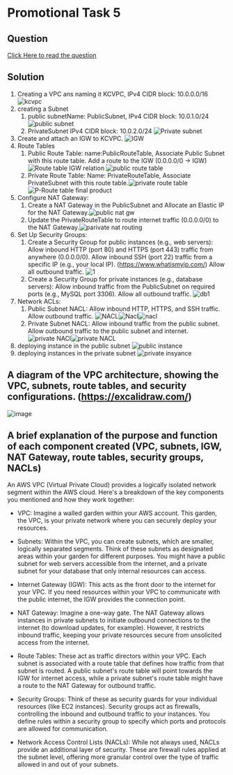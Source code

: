 # Promotional Task 5

## Question

[Click Here to read the question](/tasks/promotional-task-5/question.txt)

## Solution

1. Creating a VPC ans naming it KCVPC, IPv4 CIDR block: 10.0.0.0/16
   ![kcvpc](/tasks/promotional-task-5/assets/Screenshot%202024-07-04%20at%2021.35.10.png)
2. creating a Subnet
   1. public subnetName: PublicSubnet, IPv4 CIDR block: 10.0.1.0/24 ![public subnet](/tasks/promotional-task-5/assets/Screenshot%202024-07-10%20at%2023.50.54.png)
   2. PrivateSubnet IPv4 CIDR block: 10.0.2.0/24 ![Private subnet](/tasks/promotional-task-5/assets/Screenshot%202024-07-10%20at%2023.55.20.png)
3. Create and attach an IGW to KCVPC. ![IGW](/tasks/promotional-task-5/assets/Screenshot%202024-07-04%20at%2021.47.08.png)
4. Route Tables
   1. Public Route Table: name:PublicRouteTable, Associate Public Subnet with this route table. Add a route to the IGW (0.0.0.0/0 -> IGW)![Route table IGW relation](/tasks/promotional-task-5/assets/Screenshot%202024-07-04%20at%2021.54.22.png) ![public route table](/tasks/promotional-task-5/assets/Screenshot%202024-07-10%20at%2022.23.47.png)
   2. Private Route Table: Name: PrivateRouteTable, Associate PrivateSubnet with this route table.![private route table](/tasks/promotional-task-5/assets/Screenshot%202024-07-04%20at%2021.48.10.png)![P-Route table final product](/tasks/promotional-task-5/assets/Screenshot%202024-07-04%20at%2021.48.32.png)
5. Configure NAT Gateway:
   1. Create a NAT Gateway in the PublicSubnet and Allocate an Elastic IP for the NAT Gateway.![public nat gw](/tasks/promotional-task-5/assets/Screenshot%202024-07-11%20at%2000.15.08.png)
   2. Update the PrivateRouteTable to route internet traffic (0.0.0.0/0) to the NAT Gateway.![parivate nat routing](/tasks/promotional-task-5/assets/Screenshot%202024-07-11%20at%2000.20.29.png)
6. Set Up Security Groups:
   1. Create a Security Group for public instances (e.g., web servers): Allow inbound HTTP (port 80) and HTTPS (port 443) traffic from anywhere (0.0.0.0/0). Allow inbound SSH (port 22) traffic from a specific IP (e.g., your local IP). (<https://www.whatismyip.com/>) Allow all outbound traffic.  ![1](/tasks/promotional-task-5/assets/Screenshot%202024-07-11%20at%2000.34.22.png)
   2. Create a Security Group for private instances (e.g., database servers): Allow inbound traffic from the PublicSubnet on required ports (e.g., MySQL port 3306). Allow all outbound traffic. ![db1](/tasks/promotional-task-5/assets/Screenshot%202024-07-04%20at%2022.11.19.png)
7. Network ACLs:
   1. Public Subnet NACL: Allow inbound HTTP, HTTPS, and SSH traffic. Allow outbound traffic. ![NACL](/tasks/promotional-task-5/assets/Screenshot%202024-07-09%20at%2000.53.48.png)![Nacl](/tasks/promotional-task-5/assets/Screenshot%202024-07-09%20at%2001.02.03.png)![nacl](/tasks/promotional-task-5/assets/Screenshot%202024-07-09%20at%2001.02.15.png)
   2. Private Subnet NACL: Allow inbound traffic from the public subnet. Allow outbound traffic to the public subnet and internet.![private NACl](/tasks/promotional-task-5/assets/Screenshot%202024-07-09%20at%2001.11.27.png)![private NACL](/tasks/promotional-task-5/assets/Screenshot%202024-07-09%20at%2001.12.19.png)
8. deploying instance in the public subnet ![public instance](/tasks/promotional-task-5/assets/Screenshot%202024-07-11%20at%2007.09.30.png)
9. deploying instances in the private subnet ![private insyance](/tasks/promotional-task-5/assets/Screenshot%202024-07-11%20at%2007.11.55.png)

## A diagram of the VPC architecture, showing the VPC, subnets, route tables, and security configurations. (<https://excalidraw.com/>)

![image](/tasks/promotional-task-5/assets/Screenshot%202024-07-11%20at%2007.54.24.png)

## A brief explanation of the purpose and function of each component created (VPC, subnets, IGW, NAT Gateway, route tables, security groups, NACLs)

An AWS VPC (Virtual Private Cloud) provides a logically isolated network segment within the AWS cloud.  Here's a breakdown of the key components you mentioned and how they work together:

- VPC:  Imagine a walled garden within your AWS account. This garden, the VPC, is your private network where you can securely deploy your resources.

- Subnets:  Within the VPC, you can create subnets, which are smaller, logically separated segments.  Think of these subnets as designated areas within your garden for different purposes.  You might have a public subnet for web servers accessible from the internet, and a private subnet for your database that only internal resources can access.

- Internet Gateway (IGW):  This acts as the front door to the internet for your VPC. If you need resources within your VPC to communicate with the public internet, the IGW provides the connection point.

- NAT Gateway:  Imagine a one-way gate. The NAT Gateway allows instances in private subnets to initiate outbound connections to the internet (to download updates, for example). However, it restricts inbound traffic, keeping your private resources secure from unsolicited access from the internet.

- Route Tables:  These act as traffic directors within your VPC. Each subnet is associated with a route table that defines how traffic from that subnet is routed. A public subnet's route table will point towards the IGW for internet access, while a private subnet's route table might have a route to the NAT Gateway for outbound traffic.

- Security Groups:  Think of these as security guards for your individual resources (like EC2 instances). Security groups act as firewalls, controlling the inbound and outbound traffic to your instances. You define rules within a security group to specify which ports and protocols are allowed for communication.

- Network Access Control Lists (NACLs):  While not always used, NACLs provide an additional layer of security.  These are firewall rules applied at the subnet level, offering more granular control over the type of traffic allowed in and out of your subnets.
